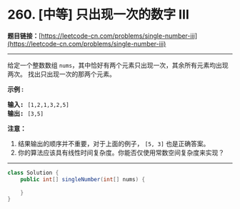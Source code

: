 # 260. [中等] 只出现一次的数字 III

**题目链接：**[https://leetcode-cn.com/problems/single-number-iii](https://leetcode-cn.com/problems/single-number-iii)

---

<div class="content__1Y2H">
 <div class="notranslate">
  <p>给定一个整数数组&nbsp;<code>nums</code>，其中恰好有两个元素只出现一次，其余所有元素均出现两次。 找出只出现一次的那两个元素。</p> 
  <p><strong>示例 :</strong></p> 
  <pre class="language-text"><strong>输入:</strong> <code>[1,2,1,3,2,5]</code>
<strong>输出:</strong> <code>[3,5]</code></pre> 
  <p><strong>注意：</strong></p> 
  <ol> 
   <li>结果输出的顺序并不重要，对于上面的例子，&nbsp;<code>[5, 3]</code>&nbsp;也是正确答案。</li> 
   <li>你的算法应该具有线性时间复杂度。你能否仅使用常数空间复杂度来实现？</li> 
  </ol> 
 </div>
</div>

---

```java
class Solution {
    public int[] singleNumber(int[] nums) {
        
    }
}
```
